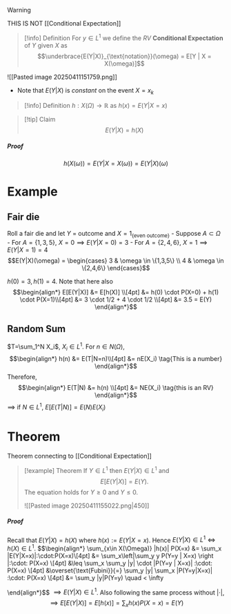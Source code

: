 >[!warning]
>THIS IS NOT [[Conditional Expectation]]

>[!info] Definition
>For $y \in L^1$ we define the *RV* **Conditional Expectation** of $Y$ given $X$ as 
>$$\underbrace{E(Y|X)}_{\text{notation}}(\omega) = E[Y | X = X(\omega)]$$
>

![[Pasted image 20250411151759.png]]

- Note that $E(Y|X)$ is *constant* on the event $X = x_k$ 

>[!info] Definition
>$h: X(\Omega) \to \mathbb{R}$ as $h(x) = E(Y|X=x)$ 

>[!tip] Claim 
>$$E(Y|X) = h(X) $$
##### Proof
$$h(X(\omega)) = E(Y|X=X(\omega)) = E(Y|X)(\omega)$$

# Example
## Fair die

Roll a fair die and let $Y$ = outcome and $X=1_{\{\text{even outcome}\}}$
	- Suppose $A \subset \Omega$
	- For $A = \{1,3,5\}$, $X=0 \implies E(Y|X=0) = 3$
	- For $A = \{2,4,6\}$, $X = 1\implies E(Y|X=1) = 4$
	$$E(Y|X)(\omega) = \begin{cases}
3 & \omega \in \{1,3,5\} \\
4 & \omega \in \{2,4,6\}
\end{cases}$$

$h(0) = 3, h(1) = 4$. Note that here also 
$$\begin{align*}
E[E(Y|X)] &= E[h(X)] \\[4pt]
&= h(0) \cdot P(X=0) + h(1) \cdot P(X=1)\\[4pt]
&= 3 \cdot 1/2 + 4 \cdot 1/2 \\[4pt]
&= 3.5 = E(Y) 
\end{align*}$$

## Random Sum

$T=\sum_1^N X_i$, $X_i \in L^1$. For $n \in N(\Omega)$, 
$$\begin{align*}
h(n) &= E(T|N=n)\\[4pt]
&= nE(X_i) \tag{This is a number}
\end{align*}$$
Therefore,
$$\begin{align*}
E(T|N) &= h(n) \\[4pt]
&= NE(X_i) \tag{this is an RV}
\end{align*}$$
$\implies$ if $N \in L^1$, $E[E(T|N)] = E(N)E(X_i)$ 

# Theorem

Theorem connecting to [[Conditional Expectation]]

>[!example] Theorem
>If $Y \in L^1$ then $E(Y|X) \in L^1$ and 
>$$E[E(Y|X)] = E(Y).$$
>The equation holds for $Y\geq 0$ and $Y\leq 0$. 
>
>![[Pasted image 20250411155022.png|450]]
##### Proof

Recall that $E(Y|X) = h(X)$ where $h(x) := E(Y|X=x)$. Hence $E(Y|X) \in L^1 \iff h(X) \in L^1$.
$$\begin{align*}
\sum_{x\in X(\Omega)} |h(x)| P(X=x) &= \sum_x |E(Y|X=x)|\:\cdot\:P(X=x)\\[4pt]
&= \sum_x\left|\sum_y y P(Y=y | X=x) \right |\:\cdot\: P(X=x) \\[4pt]
&\leq \sum_x \sum_y |y| \cdot |P(Y=y | X=x)| \:\cdot\: P(X=x) \\[4pt]
&\overset{\text{Fubini}}{=} \sum_y |y| \sum_x |P(Y=y|X=x)| \:\cdot\: P(X=x) \\[4pt]
&= \sum_y |y|P(Y=y) \quad < \infty

\end{align*}$$
$\implies E(Y|X) \in L^1$. Also following the same process without $|\cdot|$, 
$$\implies E[E(Y|X)] = E[h(x)] = \sum_xh(x) P(X=x) = E(Y)$$






